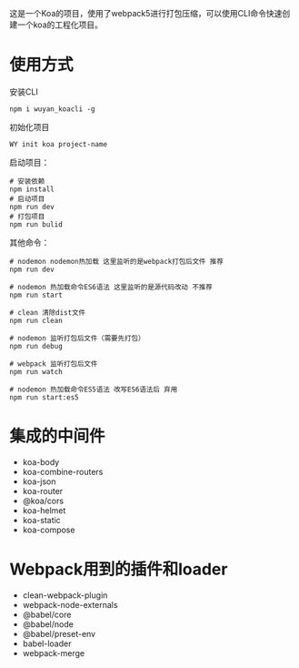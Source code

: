 这是一个Koa的项目，使用了webpack5进行打包压缩，可以使用CLI命令快速创建一个koa的工程化项目。

# 使用方式

安装CLI

```shell
npm i wuyan_koacli -g
```

初始化项目

```shell
WY init koa project-name
```

启动项目：

```shell
# 安装依赖
npm install 
# 启动项目
npm run dev
# 打包项目
npm run bulid
```

其他命令：

```shell
# nodemon nodemon热加载 这里监听的是webpack打包后文件 推荐
npm run dev

# nodemon 热加载命令ES6语法 这里监听的是源代码改动 不推荐
npm run start

# clean 清除dist文件
npm run clean

# nodemon 监听打包后文件（需要先打包）
npm run debug

# webpack 监听打包后文件
npm run watch

# nodemon 热加载命令ES5语法 改写ES6语法后 弃用
npm run start:es5
```



# 集成的中间件

- koa-body
- koa-combine-routers
- koa-json
- koa-router
- @koa/cors
- koa-helmet
- koa-static
- koa-compose



# Webpack用到的插件和loader

- clean-webpack-plugin
- webpack-node-externals
- @babel/core
- @babel/node
- @babel/preset-env
- babel-loader
- webpack-merge